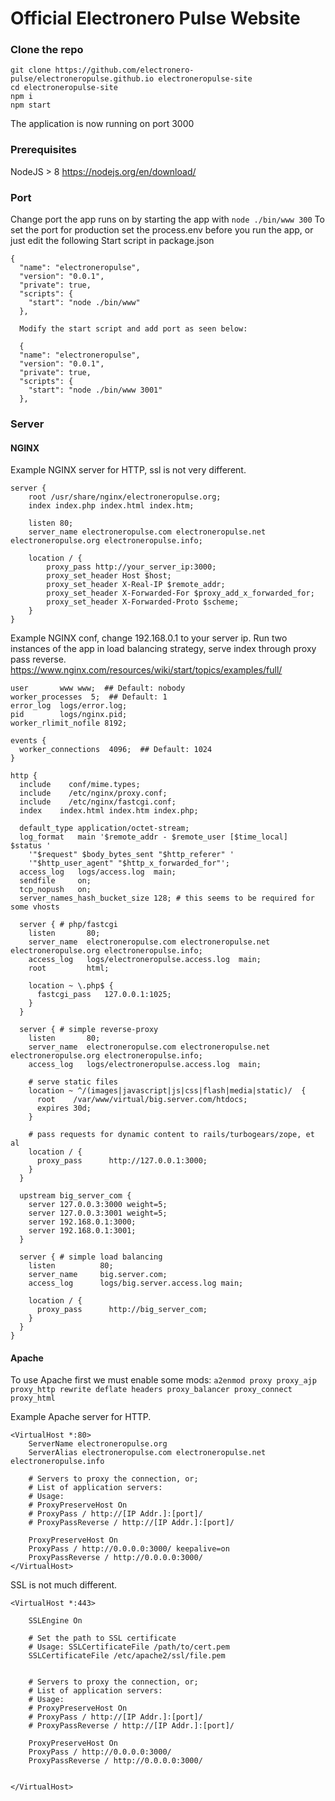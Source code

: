 # Official Electronero Pulse Website

### Clone the repo
```
git clone https://github.com/electronero-pulse/electroneropulse.github.io electroneropulse-site
cd electroneropulse-site
npm i
npm start
```
The application is now running on port 3000

### Prerequisites

NodeJS > 8 <https://nodejs.org/en/download/>

### Port
Change port the app runs on by starting the app with ```node ./bin/www 300``` 
To set the port for production set the process.env before you run the app, or just edit the following Start script in package.json 
```
{
  "name": "electroneropulse",
  "version": "0.0.1",
  "private": true,
  "scripts": {
    "start": "node ./bin/www"
  },
  
  Modify the start script and add port as seen below:
  
  {
  "name": "electroneropulse",
  "version": "0.0.1",
  "private": true,
  "scripts": {
    "start": "node ./bin/www 3001"
  },
```


### Server

#### NGINX
Example NGINX server for HTTP, ssl is not very different.
```
server {
    root /usr/share/nginx/electroneropulse.org;
    index index.php index.html index.htm;

    listen 80;
    server_name electroneropulse.com electroneropulse.net electroneropulse.org electroneropulse.info;

    location / {
        proxy_pass http://your_server_ip:3000;
        proxy_set_header Host $host;
        proxy_set_header X-Real-IP $remote_addr;
        proxy_set_header X-Forwarded-For $proxy_add_x_forwarded_for;
        proxy_set_header X-Forwarded-Proto $scheme;
    }
}
```

Example NGINX conf, change 192.168.0.1 to your server ip. Run two instances of the app in load balancing strategy, serve index through proxy pass reverse. https://www.nginx.com/resources/wiki/start/topics/examples/full/
```
user       www www;  ## Default: nobody
worker_processes  5;  ## Default: 1
error_log  logs/error.log;
pid        logs/nginx.pid;
worker_rlimit_nofile 8192;

events {
  worker_connections  4096;  ## Default: 1024
}

http {
  include    conf/mime.types;
  include    /etc/nginx/proxy.conf;
  include    /etc/nginx/fastcgi.conf;
  index    index.html index.htm index.php;

  default_type application/octet-stream;
  log_format   main '$remote_addr - $remote_user [$time_local]  $status '
    '"$request" $body_bytes_sent "$http_referer" '
    '"$http_user_agent" "$http_x_forwarded_for"';
  access_log   logs/access.log  main;
  sendfile     on;
  tcp_nopush   on;
  server_names_hash_bucket_size 128; # this seems to be required for some vhosts

  server { # php/fastcgi
    listen       80;
    server_name  electroneropulse.com electroneropulse.net electroneropulse.org electroneropulse.info;
    access_log   logs/electroneropulse.access.log  main;
    root         html;

    location ~ \.php$ {
      fastcgi_pass   127.0.0.1:1025;
    }
  }

  server { # simple reverse-proxy
    listen       80;
    server_name  electroneropulse.com electroneropulse.net electroneropulse.org electroneropulse.info;
    access_log   logs/electroneropulse.access.log  main;

    # serve static files
    location ~ ^/(images|javascript|js|css|flash|media|static)/  {
      root    /var/www/virtual/big.server.com/htdocs;
      expires 30d;
    }

    # pass requests for dynamic content to rails/turbogears/zope, et al
    location / {
      proxy_pass      http://127.0.0.1:3000;
    }
  }

  upstream big_server_com {
    server 127.0.0.3:3000 weight=5;
    server 127.0.0.3:3001 weight=5;
    server 192.168.0.1:3000;
    server 192.168.0.1:3001;
  }

  server { # simple load balancing
    listen          80;
    server_name     big.server.com;
    access_log      logs/big.server.access.log main;

    location / {
      proxy_pass      http://big_server_com;
    }
  }
}
```
#### Apache
To use Apache first we must enable some mods: 
```a2enmod proxy proxy_ajp proxy_http rewrite deflate headers proxy_balancer proxy_connect proxy_html```

Example Apache server for HTTP. 
```
<VirtualHost *:80>
	ServerName electroneropulse.org
	ServerAlias electroneropulse.com electroneropulse.net electroneropulse.info
   
    # Servers to proxy the connection, or;
    # List of application servers:
    # Usage: 
    # ProxyPreserveHost On
    # ProxyPass / http://[IP Addr.]:[port]/
    # ProxyPassReverse / http://[IP Addr.]:[port]/
    
	ProxyPreserveHost On
	ProxyPass / http://0.0.0.0:3000/ keepalive=on
	ProxyPassReverse / http://0.0.0.0:3000/
</VirtualHost>
```
SSL is not much different.
```
<VirtualHost *:443>

    SSLEngine On

    # Set the path to SSL certificate
    # Usage: SSLCertificateFile /path/to/cert.pem
    SSLCertificateFile /etc/apache2/ssl/file.pem


    # Servers to proxy the connection, or;
    # List of application servers:
    # Usage:
    # ProxyPreserveHost On
    # ProxyPass / http://[IP Addr.]:[port]/
    # ProxyPassReverse / http://[IP Addr.]:[port]/

    ProxyPreserveHost On
    ProxyPass / http://0.0.0.0:3000/
    ProxyPassReverse / http://0.0.0.0:3000/


</VirtualHost>
```
